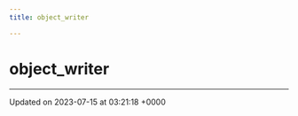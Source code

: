 ```yaml
---
title: object_writer

---
```


# object_writer





-------------------------------

Updated on 2023-07-15 at 03:21:18 +0000